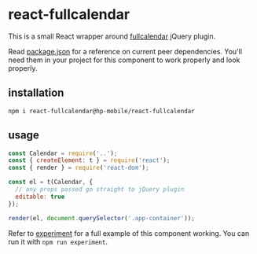# react-fullcalendar

This is a small React wrapper around [fullcalendar](https://fullcalendar.io/) jQuery plugin.

Read [package.json]() for a reference on current peer dependencies.
You'll need them in your project for this component to work properly and look properly.

## installation

`npm i react-fullcalendar@hp-mobile/react-fullcalendar`  


## usage

```js
const Calendar = require('..');
const { createElement: t } = require('react');
const { render } = require('react-dom');

const el = t(Calendar, {
  // any props passed go straight to jQuery plugin
  editable: true
});

render(el, document.querySelector('.app-container'));
```

Refer to [experiment]() for a full example of this component working.
You can run it with `npm run experiment`.
